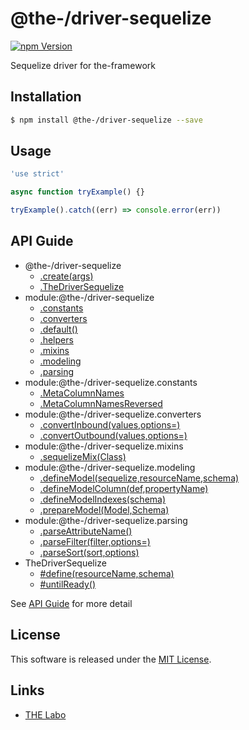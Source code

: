 @the-/driver-sequelize
==========

<!---
This file is generated by @the-/templates. Do not update manually.
--->

<!-- Badge Start -->
<a name="badges"></a>

[![npm Version][bd_npm_shield_url]][bd_npm_url]

[bd_repo_url]: https://github.com/the-labo/the
[bd_npm_url]: http://www.npmjs.org/package/@the-/driver-sequelize
[bd_npm_shield_url]: http://img.shields.io/npm/v/@the-/driver-sequelize.svg?style=flat

<!-- Badge End -->


<!-- Description Start -->
<a name="description"></a>

Sequelize driver for the-framework

<!-- Description End -->


<!-- Overview Start -->
<a name="overview"></a>




<!-- Overview End -->


<!-- Sections Start -->
<a name="sections"></a>

<!-- Section from "doc/readme/01.Installation.md.hbs" Start -->

<a name="section-doc-readme-01-installation-md"></a>

Installation
-----

```bash
$ npm install @the-/driver-sequelize --save
```


<!-- Section from "doc/readme/01.Installation.md.hbs" End -->

<!-- Section from "doc/readme/02.Usage.md.hbs" Start -->

<a name="section-doc-readme-02-usage-md"></a>

Usage
---------

```javascript
'use strict'

async function tryExample() {}

tryExample().catch((err) => console.error(err))

```


<!-- Section from "doc/readme/02.Usage.md.hbs" End -->


<!-- Sections Start -->

<a name="api"></a>

## API Guide


- @the-/driver-sequelize
  - [.create(args)](./doc/api/api.md#@the-/driver-sequelize.create)
  - [.TheDriverSequelize](./doc/api/api.md#@the-/driver-sequelize.TheDriverSequelize)
- module:@the-/driver-sequelize
  - [.constants](./doc/api/api.md#module_@the-/driver-sequelize.constants)
  - [.converters](./doc/api/api.md#module_@the-/driver-sequelize.converters)
  - [.default()](./doc/api/api.md#module_@the-/driver-sequelize.default)
  - [.helpers](./doc/api/api.md#module_@the-/driver-sequelize.helpers)
  - [.mixins](./doc/api/api.md#module_@the-/driver-sequelize.mixins)
  - [.modeling](./doc/api/api.md#module_@the-/driver-sequelize.modeling)
  - [.parsing](./doc/api/api.md#module_@the-/driver-sequelize.parsing)
- module:@the-/driver-sequelize.constants
  - [.MetaColumnNames](./doc/api/api.md#module_@the-/driver-sequelize.constants.MetaColumnNames)
  - [.MetaColumnNamesReversed](./doc/api/api.md#module_@the-/driver-sequelize.constants.MetaColumnNamesReversed)
- module:@the-/driver-sequelize.converters
  - [.convertInbound(values,options&#x3D;)](./doc/api/api.md#module_@the-/driver-sequelize.converters.convertInbound)
  - [.convertOutbound(values,options&#x3D;)](./doc/api/api.md#module_@the-/driver-sequelize.converters.convertOutbound)
- module:@the-/driver-sequelize.mixins
  - [.sequelizeMix(Class)](./doc/api/api.md#module_@the-/driver-sequelize.mixins.sequelizeMix)
- module:@the-/driver-sequelize.modeling
  - [.defineModel(sequelize,resourceName,schema)](./doc/api/api.md#module_@the-/driver-sequelize.modeling.defineModel)
  - [.defineModelColumn(def,propertyName)](./doc/api/api.md#module_@the-/driver-sequelize.modeling.defineModelColumn)
  - [.defineModelIndexes(schema)](./doc/api/api.md#module_@the-/driver-sequelize.modeling.defineModelIndexes)
  - [.prepareModel(Model,Schema)](./doc/api/api.md#module_@the-/driver-sequelize.modeling.prepareModel)
- module:@the-/driver-sequelize.parsing
  - [.parseAttributeName()](./doc/api/api.md#module_@the-/driver-sequelize.parsing.parseAttributeName)
  - [.parseFilter(filter,options&#x3D;)](./doc/api/api.md#module_@the-/driver-sequelize.parsing.parseFilter)
  - [.parseSort(sort,options)](./doc/api/api.md#module_@the-/driver-sequelize.parsing.parseSort)
- TheDriverSequelize
  - [#define(resourceName,schema)](./doc/api/api.md#TheDriverSequelize#define)
  - [#untilReady()](./doc/api/api.md#TheDriverSequelize#untilReady)

See [API Guide](./doc/api/api.md) for more detail


<!-- LICENSE Start -->
<a name="license"></a>

License
-------
This software is released under the [MIT License](https://github.com/the-labo/the/blob/master/LICENSE).

<!-- LICENSE End -->


<!-- Links Start -->
<a name="links"></a>

Links
------

+ [THE Labo][the_labo_url]

[the_labo_url]: https://github.com/the-labo

<!-- Links End -->
